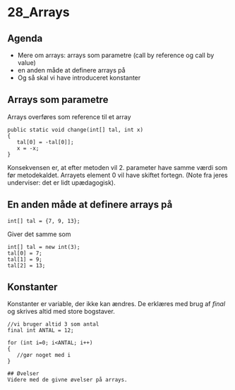 # 28_Arrays
## Agenda
* Mere om arrays: arrays som parametre (call by reference og call by value)
* en anden måde at definere arrays på
* Og så skal vi have introduceret konstanter
## Arrays som parametre
Arrays overføres som reference til et array
`````
public static void change(int[] tal, int x)
{
   tal[0] = -tal[0]];
   x = -x;
}
`````
Konsekvensen er, at efter metoden vil 2. parameter have samme værdi som før metodekaldet. Arrayets element 0 vil have skiftet fortegn. (Note fra jeres underviser: det er lidt upædagogisk).
## En anden måde at definere arrays på
``````
int[] tal = {7, 9, 13};
``````
Giver det samme som
`````
int[] tal = new int(3);
tal[0] = 7;
tal[1] = 9;
tal[2] = 13;
`````
## Konstanter
Konstanter er variable, der ikke kan ændres. De erklæres med brug af *final* og skrives altid med store bogstaver.
`````
//vi bruger altid 3 som antal
final int ANTAL = 12;

for (int i=0; i<ANTAL; i++)
{
   //gør noget med i
}

## Øvelser
Videre med de givne øvelser på arrays.
